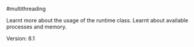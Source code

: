 #multithreading

Learnt more about the usage of the runtime class. Learnt about available processes and memory.

Version: 8.1